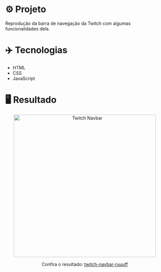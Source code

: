 # ⚙️ Projeto

Reprodução da barra de navegação da Twitch com algumas funcionalidades dela.

# ✈️ Tecnologias

- HTML
- CSS
- JavaScript

# 🖥️ Resultado

<div align="center">
  <img alt="Twitch Navbar" src="https://i.imgur.com/snBJDmI.png" width="450px">
  <p>Confira o resultado: <a href="https://twitch-navbar-ruuuff.netlify.app">twitch-navbar-ruuuff</a></p>
</div>
